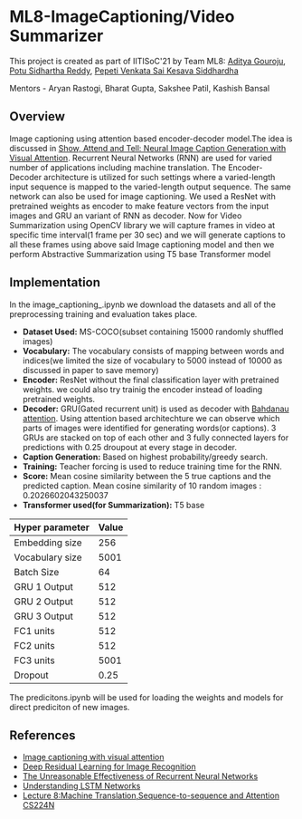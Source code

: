 # ML8-ImageCaptioning/Video Summarizer
This project is created as part of IITISoC'21 by Team ML8: [Aditya Gouroju](https://github.com/StrawHat369), [Potu Sidhartha Reddy](https://github.com/sid521), [Pepeti Venkata Sai Kesava Siddhardha](https://github.com/pepetikesavasiddhardha)

Mentors - Aryan Rastogi, Bharat Gupta, Sakshee Patil, Kashish Bansal
## Overview
Image captioning using attention based encoder-decoder model.The idea is discussed in [Show, Attend and Tell: Neural Image Caption Generation with Visual Attention](https://arxiv.org/abs/1502.03044). Recurrent Neural Networks (RNN) are used for varied number of applications including machine translation. The Encoder-Decoder architecture is utilized for such settings where a varied-length input sequence is mapped to the varied-length output sequence. The same network can also be used for image captioning. We used a ResNet with pretrained weights as encoder to make feature vectors from the input images and GRU an variant of RNN as decoder.
Now for Video Summarization using OpenCV library we will capture frames in video at specific time interval(1 frame per 30 sec) and we will generate captions to all these frames using above said Image captioning model and then we perform Abstractive Summarization using T5 base Transformer model

## Implementation
In the image_captioning_.ipynb we download the datasets and all of the preprocessing training and evaluation takes place.
- **Dataset Used:** MS-COCO(subset containing 15000 randomly shuffled images)
- **Vocabulary:** The vocabulary consists of mapping between words and indices(we limited the size of vocabulary to 5000 instead of 10000 as discussed in paper to save memory)
- **Encoder:** ResNet without the final classification layer with pretrained weights. we could also try trainig the encoder instead of loading pretrained weights.
- **Decoder:** GRU(Gated recurrent unit) is used as decoder with [Bahdanau attention](https://arxiv.org/pdf/1409.0473.pdf). Using attention based architechture we can observe which parts of images were identified for generating words(or captions). 3 GRUs are stacked on top of each other and 3 fully connected layers for predictions with 0.25 droupout at every stage in decoder.
- **Caption Generation:** Based on highest probability/greedy search.
- **Training:** Teacher forcing is used to reduce training time for the RNN.
- **Score:** Mean cosine similarity between the 5 true captions and the predicted caption. Mean cosine similarity of 10 random images :  0.2026602043250037
- **Transformer used(for Summarization):** T5 base


Hyper parameter| Value
-------------  | -------------
Embedding size |   256
Vocabulary size|   5001
Batch Size     |   64
GRU 1 Output   |   512
GRU 2 Output   |   512
GRU 3 Output   |   512
FC1 units      |   512
FC2 units      |   512
FC3 units      |   5001
Dropout        |   0.25

The predicitons.ipynb will be used for loading the weights and models for direct prediciton of new images.

## References
- [ Image captioning with visual attention ](https://www.tensorflow.org/tutorials/text/image_captioning)
- [Deep Residual Learning for Image Recognition](https://arxiv.org/pdf/1512.03385.pdf)
- [The Unreasonable Effectiveness of Recurrent Neural Networks](http://karpathy.github.io/2015/05/21/rnn-effectiveness/)
- [Understanding LSTM Networks](https://colah.github.io/posts/2015-08-Understanding-LSTMs/)
- [Lecture 8:Machine Translation,Sequence-to-sequence and Attention CS224N](http://web.stanford.edu/class/cs224n/slides/cs224n-2019-lecture08-nmt.pdf)
